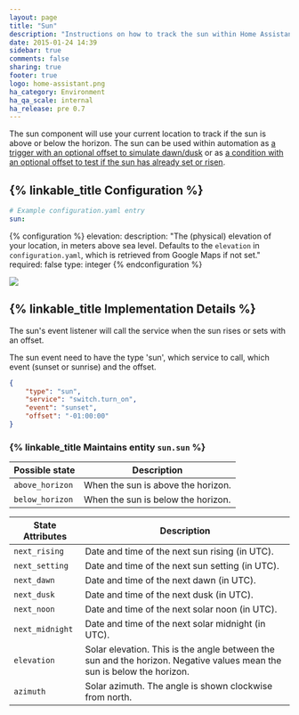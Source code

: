 ```yaml
---
layout: page
title: "Sun"
description: "Instructions on how to track the sun within Home Assistant."
date: 2015-01-24 14:39
sidebar: true
comments: false
sharing: true
footer: true
logo: home-assistant.png
ha_category: Environment
ha_qa_scale: internal
ha_release: pre 0.7
---
```


The sun component will use your current location to track if the sun is above or
below the horizon. The sun can be used within automation as
[a trigger with an optional offset to simulate dawn/dusk][sun_trigger] or as [a condition with an optional offset to test if the sun has already set or risen][sun_condition].

[sun_trigger]: /docs/automation/trigger/#sun-trigger
[sun_condition]: /docs/scripts/conditions/#sun-condition

## {% linkable_title Configuration %}

```yaml
# Example configuration.yaml entry
sun:
```

{% configuration %}
elevation:
  description: "The (physical) elevation of your location, in meters above sea level. Defaults to the `elevation` in `configuration.yaml`, which is retrieved from Google Maps if not set."
  required: false
  type: integer
{% endconfiguration %}

<p class='img'>
<img src='/images/screenshots/more-info-dialog-sun.png' />
</p>

## {% linkable_title Implementation Details %}

The sun's event listener will call the service when the sun rises or sets with
an offset.

The sun event need to have the type 'sun', which service to call,
which event (sunset or sunrise) and the offset.

```json
{
    "type": "sun",
    "service": "switch.turn_on",
    "event": "sunset",
    "offset": "-01:00:00"
}
```

### {% linkable_title Maintains entity `sun.sun` %}

| Possible state | Description |
| --------- | ----------- |
| `above_horizon` | When the sun is above the horizon.
| `below_horizon` | When the sun is below the horizon.

| State Attributes | Description |
| --------- | ----------- |
| `next_rising` | Date and time of the next sun rising (in UTC).
| `next_setting` | Date and time of the next sun setting (in UTC).
| `next_dawn` | Date and time of the next dawn (in UTC).
| `next_dusk` | Date and time of the next dusk (in UTC).
| `next_noon` | Date and time of the next solar noon (in UTC).
| `next_midnight` | Date and time of the next solar midnight (in UTC).
| `elevation` |  Solar elevation. This is the angle between the sun and the horizon. Negative values mean the sun is below the horizon.
| `azimuth` | Solar azimuth. The angle is shown clockwise from north.

